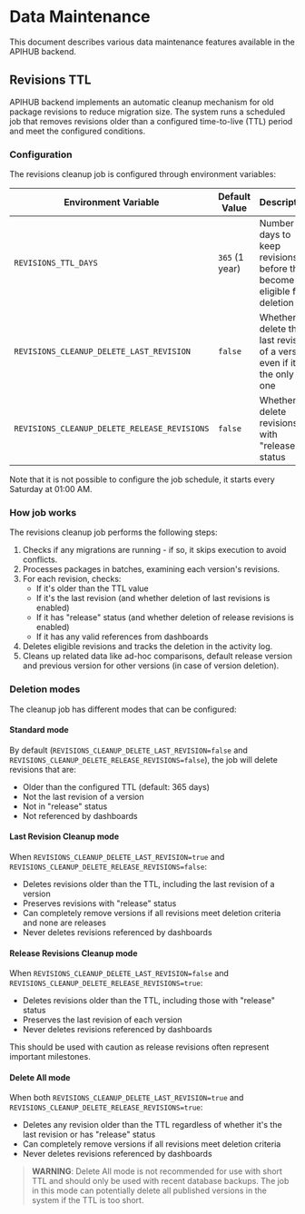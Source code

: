 # Data Maintenance

This document describes various data maintenance features available in the APIHUB backend.

## Revisions TTL

APIHUB backend implements an automatic cleanup mechanism for old package revisions to reduce migration size. The system runs a scheduled job that removes revisions older than a configured time-to-live (TTL) period and meet the configured conditions.

### Configuration

The revisions cleanup job is configured through environment variables:

| Environment Variable | Default Value | Description |
|---------------------|---------------|-------------|
| `REVISIONS_TTL_DAYS` | `365` (1 year) | Number of days to keep revisions before they become eligible for deletion |
| `REVISIONS_CLEANUP_DELETE_LAST_REVISION` | `false` | Whether to delete the last revision of a version even if it's the only one |
| `REVISIONS_CLEANUP_DELETE_RELEASE_REVISIONS` | `false` | Whether to delete revisions with "release" status |

Note that it is not possible to configure the job schedule, it starts every Saturday at 01:00 AM.

### How job works

The revisions cleanup job performs the following steps:

1. Checks if any migrations are running - if so, it skips execution to avoid conflicts.
2. Processes packages in batches, examining each version's revisions.
3. For each revision, checks:
   - If it's older than the TTL value
   - If it's the last revision (and whether deletion of last revisions is enabled)
   - If it has "release" status (and whether deletion of release revisions is enabled)
   - If it has any valid references from dashboards
4. Deletes eligible revisions and tracks the deletion in the activity log.
5. Cleans up related data like ad-hoc comparisons, default release version and previous version for other versions (in case of version deletion).

### Deletion modes

The cleanup job has different modes that can be configured:

#### Standard mode
By default (`REVISIONS_CLEANUP_DELETE_LAST_REVISION=false` and `REVISIONS_CLEANUP_DELETE_RELEASE_REVISIONS=false`), the job will delete revisions that are:
- Older than the configured TTL (default: 365 days)
- Not the last revision of a version
- Not in "release" status
- Not referenced by dashboards

#### Last Revision Cleanup mode
When `REVISIONS_CLEANUP_DELETE_LAST_REVISION=true` and `REVISIONS_CLEANUP_DELETE_RELEASE_REVISIONS=false`:
- Deletes revisions older than the TTL, including the last revision of a version
- Preserves revisions with "release" status
- Can completely remove versions if all revisions meet deletion criteria and none are releases
- Never deletes revisions referenced by dashboards

#### Release Revisions Cleanup mode
When `REVISIONS_CLEANUP_DELETE_LAST_REVISION=false` and `REVISIONS_CLEANUP_DELETE_RELEASE_REVISIONS=true`:
- Deletes revisions older than the TTL, including those with "release" status
- Preserves the last revision of each version
- Never deletes revisions referenced by dashboards

This should be used with caution as release revisions often represent important milestones.

#### Delete All mode
When both `REVISIONS_CLEANUP_DELETE_LAST_REVISION=true` and `REVISIONS_CLEANUP_DELETE_RELEASE_REVISIONS=true`:
- Deletes any revision older than the TTL regardless of whether it's the last revision or has "release" status
- Can completely remove versions if all revisions meet deletion criteria
- Never deletes revisions referenced by dashboards

> **WARNING**: Delete All mode is not recommended for use with short TTL and should only be used with recent database backups. The job in this mode can potentially delete all published versions in the system if the TTL is too short.
